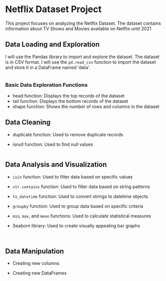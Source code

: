 # Netflix Dataset Project

This project focuses on analyzing the Netflix Dataset. The dataset contains information about TV Shows and Movies available on Netflix until 2021

## Data Loading and Exploration
I will use the Pandas library to import and explore the dataset. The dataset is in CSV format. I will use the `pd.read_csv` function to import the dataset and store it in a DataFrame named 'data'.

![]()

### Basic Data Exploration Functions
- head function: Displays the top records of the dataset
- tail function: Displays the bottom records of the dataset
- shape function: Shows the number of rows and columns in the dataset

## Data Cleaning
- duplicate function: Used to remove duplicate records
- isnull function: Used to find null values

  ![]()

## Data Analysis and Visualization
- `isin` function: Used to filter data based on specific values
- `str.contains` function: Used to filter data based on string patterns
- `to_datetime` function: Used to convert strings to datetime objects
- `groupby` function: Used to group data based on specific criteria
- `min`, `max`, and `mean` functions: Used to calculate statistical measures
- Seaborn library: Used to create visually appealing bar graphs

  ![]() ![]()

## Data Manipulation
- Creating new columns
- Creating new DataFrames

  ![]()

  

  
